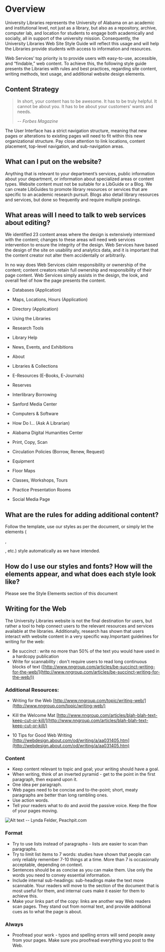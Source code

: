 # Overview

University Libraries represents the University of Alabama on an academic and institutional level, not just as a library, but also as a repository, archive, computer lab, and location for students to engage both academically and socially, all in support of the university mission. Consequently, the University Libraries Web Site Style Guide will reflect this usage and will help the Libraries provide students with access to information and resources.

Web Services’ top priority is to provide users with easy-to-use, accessible, and “findable,” web content. To achieve this, the following style guide presents the Libraries with rules and best practices, regarding site content, writing methods, text usage, and additional website design elements.

## Content Strategy

> In short, your content has to be awesome. It has to be truly helpful. It cannot be about you.
> It has to be about your customers’ wants and needs.
> 
> -- <cite>Forbes Magazine</cite>

The User Interface has a strict navigation structure, meaning that new pages or alterations to existing pages will need to fit within this new organizational structure. Pay close attention to link locations, content placement, top-level navigation, and sub-navigation areas.

## What can I put on the website?

Anything that is relevant to your department’s services, public information about your department, or information about specialized areas or content types. Website content must not be suitable for a LibGuide or a Blog. We can create LibGuides to promote library resources or services that are specific to an academic research pursuit. Blogs also detail library resources and services, but done so frequently and require multiple postings.

## What areas will I need to talk to web services about editing?

We identified 23 content areas where the design is extensively intermixed with the content; changes to these areas will need web services intervention to ensure the integrity of the design. Web Services have based the design of the site on usability and analytics data, and it is important that the content creator not alter them accidentally or arbitrarily.

In no way does Web Services claim responsibility or ownership of the content; content creators retain full ownership and responsibility of their page content. Web Services simply assists in the design, the look, and overall feel of how the page presents the content.

*   Databases (Application)
*   Maps, Locations, Hours (Application)
*   Directory (Application)

*   Using the Libraries

*   Research Tools
*   Library Help
*   News, Events, and Exhibitions
*   About
*   Libraries & Collections

*   E-Resources (E-Books, E-Journals)

*   Reserves
*   Interlibrary Borrowing
*   Sanford Media Center
*   Computers & Software
*   How Do I… (Ask A Librarian)
*   Alabama Digital Humanities Center
*   Print, Copy, Scan
*   Circulation Policies (Borrow, Renew, Request)
*   Equipment

*   Floor Maps

*   Classes, Workshops, Tours
*   Practice Presentation Rooms
*   Social Media Page

## What are the rules for adding additional content?

Follow the template, use our styles as per the document, or simply let the elements (<p>, <div>, etc.) style automatically as we have intended.

## How do I use our styles and fonts? How will the elements appear, and what does each style look like?

Please see the Style Elements section of this document

## Writing for the Web

The University Libraries website is not the final destination for users, but rather a tool to help connect users to the relevant resources and services available at the libraries.  Additionally, research has shown that users interact with website content in a very specific way.Important guidelines for writing for the web:

*   Be succinct : write no more than 50% of the text you would have used in a hardcopy publication
*   Write for scannability : don't require users to read long continuous blocks of text
    ([http://www.nngroup.com/articles/be-succinct-writing-for-the-web/](http://www.nngroup.com/articles/be-succinct-writing-for-the-web/))

### Additional Resources:

*   Writing for the Web
    [http://www.nngroup.com/topic/writing-web/](http://www.nngroup.com/topic/writing-web/)

*   Kill the Welcome Mat
    [http://www.nngroup.com/articles/blah-blah-text-keep-cut-or-kill/](http://www.nngroup.com/articles/blah-blah-text-keep-cut-or-kill/)

*   10 Tips for Good Web Writing
    [http://webdesign.about.com/od/writing/a/aa031405.htm](http://webdesign.about.com/od/writing/a/aa031405.htm)

### Content

*   Keep content relevant to topic and goal; your writing should have a goal.
*   When writing, think of an inverted pyramid - get to the point in the first paragraph, then expand upon it.
*   One idea per paragraph.
*   Web pages need to be concise and to-the-point; short, meaty paragraphs are better than long rambling ones.
*   Use action words.
*   Tell your readers what to do and avoid the passive voice. Keep the flow of your pages moving.

![Alt text](assets/img/pages-flow.jpg)
-- Lynda Felder, Peachpit.com

### Format

*   Try to use lists instead of paragraphs - lists are easier to scan than paragraphs.
*   Try to limit list items to 7 words: studies have shown that people can only reliably remember 7-10 things at a time. More than 7 is occasionally acceptable, depending on context.
*   Sentences should be as concise as you can make them. Use only the words you need to convey essential information.
*   Include internal sub-headings: sub-headings make the text more scannable. Your readers will move to the section of the document that is most useful for them, and internal cues make it easier for them to achieve this.
*   Make your links part of the copy: links are another way Web readers scan pages. They stand out from normal text, and provide additional cues as to what the page is about.

### Always

*   Proofread your work - typos and spelling errors will send people away from your pages. Make sure you proofread everything you post to the Web.